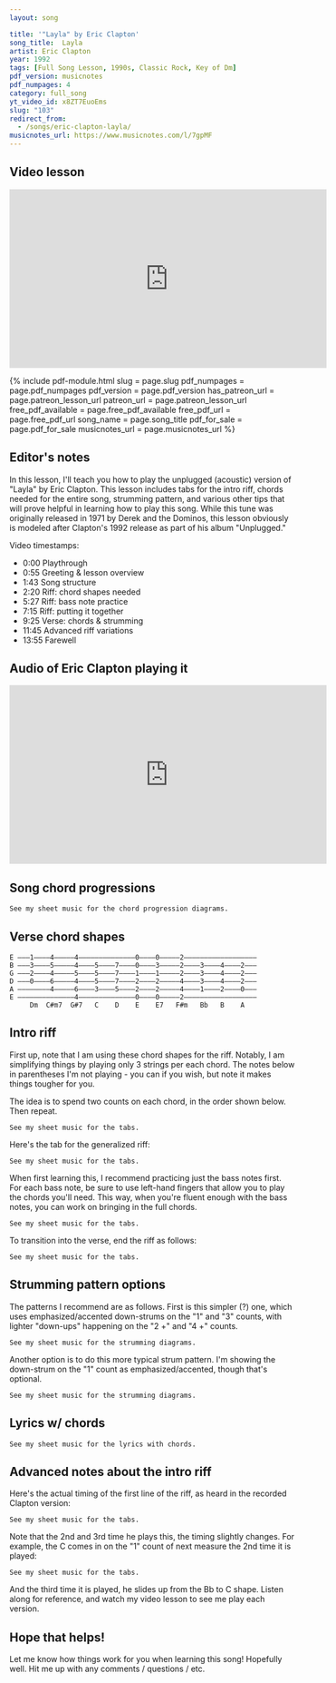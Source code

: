 ```yaml
---
layout: song

title: '"Layla" by Eric Clapton'
song_title:  Layla
artist: Eric Clapton
year: 1992
tags: [Full Song Lesson, 1990s, Classic Rock, Key of Dm]
pdf_version: musicnotes
pdf_numpages: 4
category: full_song
yt_video_id: x8ZT7EuoEms
slug: "103"
redirect_from:
  - /songs/eric-clapton-layla/
musicnotes_url: https://www.musicnotes.com/l/7gpMF
---
```


## Video lesson

<iframe width="560" height="315" src="https://www.youtube.com/embed/x8ZT7EuoEms?showinfo=0" frameborder="0" allowfullscreen></iframe>




{% include pdf-module.html slug = page.slug pdf_numpages = page.pdf_numpages pdf_version = page.pdf_version has_patreon_url = page.patreon_lesson_url patreon_url = page.patreon_lesson_url free_pdf_available = page.free_pdf_available free_pdf_url = page.free_pdf_url song_name = page.song_title pdf_for_sale = page.pdf_for_sale musicnotes_url = page.musicnotes_url %}

## Editor's notes

In this lesson, I'll teach you how to play the unplugged (acoustic) version of "Layla" by Eric Clapton. This lesson includes tabs for the intro riff, chords needed for the entire song, strumming pattern, and various other tips that will prove helpful in learning how to play this song. While this tune was originally released in 1971 by Derek and the Dominos, this lesson obviously is modeled after Clapton's 1992 release as part of his album "Unplugged."

Video timestamps:

- 0:00 Playthrough
- 0:55 Greeting & lesson overview
- 1:43 Song structure
- 2:20 Riff: chord shapes needed
- 5:27 Riff: bass note practice
- 7:15 Riff: putting it together
- 9:25 Verse: chords & strumming
- 11:45 Advanced riff variations
- 13:55 Farewell

## Audio of Eric Clapton playing it

<iframe width="560" height="315" src="https://www.youtube.com/embed/iZV7akaSo0s?showinfo=0" frameborder="0" allowfullscreen></iframe>

## Song chord progressions

    See my sheet music for the chord progression diagrams.

<!-- Intro & chorus:

    1 + 2 + 3 + 4 + 1 + 2 + 3 + 4 +
    Dm      Bb      C       Dm        x3

    1 + 2 + 3 + 4 + 1 + 2 + 3 + 4 +
    Dm      Bb      C       Am  C     x1

Verse:

    1 + 2 + 3 + 4 + 1 + 2 + 3 + 4 + 1 + 2 + 3 + 4 + 1 + 2 + 3 + 4 +
    C#m7            G#7             C#m7    C   D   E       E7

    1 + 2 + 3 + 4 + 1 + 2 + 3 + 4 + 1 + 2 + 3 + 4 + 1 + 2 + 3 + 4 +
    F#m     B       E       A       F#m     B       E       A          -->

## Verse chord shapes

    E –––1––––4–––––4––––––––––––––0––––0–––––2––––––––––––––––––
    B –––3––––5–––––4––––5––––7––––0––––3–––––2––––3––––4––––2–––
    G –––2––––4–––––5––––5––––7––––1––––1–––––2––––3––––4––––2–––
    D –––0––––6–––––4––––5––––7––––2––––2–––––4––––3––––4––––2–––
    A ––––––––4–––––6––––3––––5––––2––––2–––––4––––1––––2––––0–––
    E ––––––––––––––4––––––––––––––0––––0–––––2––––––––––––––––––
         Dm  C#m7  G#7   C    D    E    E7   F#m   Bb   B    A   

## Intro riff

First up, note that I am using these chord shapes for the riff. Notably, I am simplifying things by playing only 3 strings per each chord. The notes below in parentheses I'm not playing - you can if you wish, but note it makes things tougher for you.

The idea is to spend two counts on each chord, in the order shown below. Then repeat.

    See my sheet music for the tabs.

<!-- E ––––(1)––––––––––––––––(1)––––
B –––––3––––(3)––––(5)––––3–––––
G –––––2–––––3––––––5–––––2–––––
D –––––0–––––3––––––5–––––0–––––
A –––––––––––1––––––3–––––––––––
E ––––––––––––––––––––––––––––––
       Dm    Bb     C     Dm -->

Here's the tab for the generalized riff:

    See my sheet music for the tabs.

<!-- E –––––––––(1)–––––––––––––––––––––––––––––––––––––––––––(1)––––––
B ––––––––––3––––––––––––(3)––––––––––––(5)–––––––––––––––3–––––––
G ––––––––––2–––––––––––––3––––––––––––––5––––––––––––––––2–––––––
D ––––––––––0––––––0––––––3––––––––––––––5––––––––––––––––0–––––––
A ––––0––3––––––––––––3–––1–––––––1––1–––3–––––––––0––3–––––––––––
E ––––––––––––––––––––––––––––––––––––––––––––––––––––––––––––––––
            Dm            Bb             C                Dm -->

When first learning this, I recommend practicing just the bass notes first. For each bass note, be sure to use left-hand fingers that allow you to play the chords you'll need. This way, when you're fluent enough with the bass notes, you can work on bringing in the full chords.

    See my sheet music for the tabs.

<!-- E ––––––––––––––––––––––––––––––––––––––––––––––––––––––––––––––––
B –––––––––(3)–––––––––––––––––––––––––––––––––––––––––––(3)––––––
G –––––––––(2)–––––––––––(3)––––––––––––(5)––––––––––––––(2)––––––
D ––––––––––0––––––0–––––(3)––––––––––––(5)–––––––––––––––0–––––––
A ––––0––3––––––––––––3–––1––––––––––––––3–––––––––0––3–––––––––––
E ––––––––––––––––––––––––––––––––––––––––––––––––––––––––––––––––
            Dm            Bb             C                Dm -->

To transition into the verse, end the riff as follows:

    See my sheet music for the tabs.

<!-- E ––––––––––––––––––––––––––––––––––––––––––––––––––––––––––––––––
B ––––––––––3–––––––––––––––––––––––––––––––––––––––––––––––––––––
G ––––––––––2–––––––––––––3––––––––––––––5––––––––––––2–––5–––––––
D ––––––––––0––––––0––––––3–––––––3––3–––5––––––x–x–––2–––5–––––––
A ––––0––3––––––––––––3–––1–––––––1––1–––3––––––x–x–––0–––3–––––––
E ––––––––––––––––––––––––––––––––––––––––––––––––––––––––––––––––
            Dm            Bb             C            Am  C    -->

## Strumming pattern options

The patterns I recommend are as follows. First is this simpler (?) one, which uses emphasized/accented down-strums on the "1" and "3" counts, with lighter "down-ups" happening on the "2 +" and "4 +" counts.

    See my sheet music for the strumming diagrams.

<!-- 1 + 2 + 3 + 4 + 1 + 2 + 3 + 4 +
D . D U D . D U D . D U D . D U        
>       >       >       > -->

<!-- Spoken, this would be:

    "DOWN, down-up DOWN, down-up DOWN, down-up DOWN, down-up" -->

Another option is to do this more typical strum pattern. I'm showing the down-strum on the "1" count as emphasized/accented, though that's optional.

    See my sheet music for the strumming diagrams.

<!-- 1 + 2 + 3 + 4 + 1 + 2 + 3 + 4 +
D . D U . U D U D . D U . U D U
>               > -->

<!-- Which would be spoken as:

    "DOWN, down-up, up-down-up, DOWN, down-up, up-down-up" -->

## Lyrics w/ chords

    See my sheet music for the lyrics with chords.

<!-- (intro, played with riff):

Dm   Bb   C   Dm     x3
Dm   Bb   C   Am  C  x1

C#m7                           G#7
...What'll you do when you get lonely
C#m7         C       D       E      E7  
And nobody's waiting by your side
F#m            B           E               A
...You've been running and hiding much too long
F#m              B                 E        A
...You know it's just your foolish pride... Lay----

       Dm   Bb           C            Dm
    Layla........ you've got me on my knees
       Dm   Bb         C                Dm
    Layla......... I'm begging, darling please
       Dm   Bb     C                 Dm              
    Layla......... darling won't you ease my worried
    Dm      Bb     C       Am   C
    Mind....

C#m7                         G#7
...I tried to give you consolation
C#m7             C       D       E      E7  
...When your old man had let you down
F#m       B       E                 A
...Like a fool, I fell in love with you
F#m              B                  E       A
...You turned my whole world upside down... Lay----

        Dm   Bb           C            Dm
     Layla........ you've got me on my knees
        Dm   Bb         C                Dm
     Layla......... I'm begging, darling please
        Dm   Bb     C                 Dm              
     Layla......... darling won't you ease my worried
     Dm      Bb     C       Am   C
     Mind....

C#m7                     G#7
...Make the best of the situation
C#m7        C       D     E      E7  
...Before I finally go insane
F#m             B         E            A
...Please don't say I'll never find a way
F#m            B                 E      A
...And tell me all my love's in vain... Lay----

     [ chorus ]  => [ instrumental chorus w/ solo ] => [ chorus x2 ]

        Dm   Bb           C            Dm
     Layla........ you've got me on my knees
        Dm   Bb         C                Dm
     Layla......... I'm begging, darling please
        Dm   Bb     C  (let ring)                     Dm (let ring, end)
     Layla......... darling won't you ease my worried mind -->

## Advanced notes about the intro riff

Here's the actual timing of the first line of the riff, as heard in the recorded Clapton version:

    See my sheet music for the tabs.

<!-- E |–––––––––––––|––––––––––––––––––––––––––|––––––––––––––––––––––––––|–
B |––––––––––3––|––––––––––(3)–––––––––(5)–|–––––––––––3–––––––––––3––|–
G |––––––––––2––|–––––––––––3–––––––––––5––|–––––––––––2–––––––––––2––|–
D |––––––––––0––|–––––0–––––3–––––––––––5––|–––––––––––0–––––––––––0––|–
A |––––0––3–––––|––––––––3––1–––––1––1––3––|–––––3––3––––––––0––3–––––|–
E |–––––––––––––|––––––––––––––––––––––––––|––––––––––––––––––––––––––|–
             Dm             Bb          C              Dm          Dm
       +  4  +     1  +  2  +  3  +  4  +     1  +  2  +  3  +  4  +   -->

Note that the 2nd and 3rd time he plays this, the timing slightly changes. For example, the C comes in on the "1" count of next measure the 2nd time it is played:

    See my sheet music for the tabs.

<!-- E |–––––––––––––|––––––––––––––––––––––––––|––––––––––––––––––––––––––|–
B |––––––––––3––|––––––––––(3)–––––––––––––|–(5)–––––––3–––––––––––3––|–
G |––––––––––2––|–––––––––––3––––––––––––––|––5––––––––2–––––––––––2––|–
D |––––––––––0––|–––––0–––––3––––––––––––––|––5––––––––0–––––––––––0––|–
A |––––0––3–––––|––––––––3––1––––––––––––––|––3––0––3––––––––0––3–––––|–
E |–––––––––––––|––––––––––––––––––––––––––|––––––––––––––––––––––––––|–
             Dm             Bb                C        Dm          Dm
       +  4  +     1  +  2  +  3  +  4  +     1  +  2  +  3  +  4  +   -->

And the third time it is played, he slides up from the Bb to C shape. Listen along for reference, and watch my video lesson to see me play each version.


## Hope that helps!

Let me know how things work for you when learning this song! Hopefully well. Hit me up with any comments / questions / etc.

